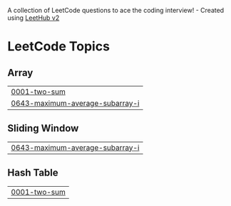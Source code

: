 A collection of LeetCode questions to ace the coding interview! - Created using [LeetHub v2](https://github.com/arunbhardwaj/LeetHub-2.0)
<!---LeetCode Topics Start-->
# LeetCode Topics
## Array
|  |
| ------- |
| [0001-two-sum](https://github.com/SubashSK777/LeetCode_Solutions/tree/master/0001-two-sum) |
| [0643-maximum-average-subarray-i](https://github.com/SubashSK777/LeetCode_Solutions/tree/master/0643-maximum-average-subarray-i) |
## Sliding Window
|  |
| ------- |
| [0643-maximum-average-subarray-i](https://github.com/SubashSK777/LeetCode_Solutions/tree/master/0643-maximum-average-subarray-i) |
## Hash Table
|  |
| ------- |
| [0001-two-sum](https://github.com/SubashSK777/LeetCode_Solutions/tree/master/0001-two-sum) |
<!---LeetCode Topics End-->